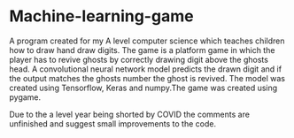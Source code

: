 # Machine-learning-game

A program created for my A level computer science which teaches children how to draw hand draw digits. The game is a platform game in which the player has to revive ghosts by correctly drawing digit above the ghosts head. A convolutional neural network model predicts the drawn digit and if the output matches the ghosts number the ghost is revived. The model was created using Tensorflow, Keras and numpy.The game was created using pygame. 

Due to the a level year being shorted by COVID the comments are unfinished and suggest small improvements to the code. 
